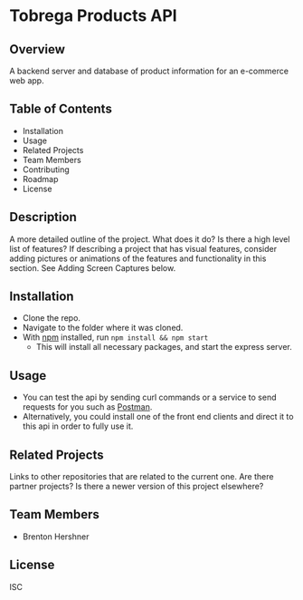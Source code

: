 # Tobrega Products API

## Overview

A backend server and database of product information for an e-commerce web app.

## Table of Contents

- Installation
- Usage
- Related Projects
- Team Members
- Contributing
- Roadmap
- License

## Description

A more detailed outline of the project. What does it do? Is there a high level list of features? If describing a project that has visual features, consider adding pictures or animations of the features and functionality in this section. See Adding Screen Captures below.

## Installation

- Clone the repo.
- Navigate to the folder where it was cloned.
- With [npm](https://npmjs.org/) installed, run `npm install && npm start`
  - This will install all necessary packages, and start the express server.

## Usage

- You can test the api by sending curl commands or a service to send requests for you such as [Postman](https://www.postman.com/).
- Alternatively, you could install one of the front end clients and direct it to this api in order to fully use it.

## Related Projects

Links to other repositories that are related to the current one. Are there partner projects? Is there a newer version of this project elsewhere?

## Team Members

- Brenton Hershner

## License

ISC
